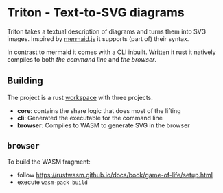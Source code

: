 # Triton - Text-to-SVG diagrams

Triton takes a textual description of diagrams and turns them into SVG images.
Inspired by [mermaid.js](https://mermaid.js.org) it supports (part of) their syntax.

In contrast to mermaid it comes with a CLI inbuilt. Written it rust it natively compiles to both
 _the command line_ and _the browser_.

## Building

The project is a rust [workspace](https://doc.rust-lang.org/book/ch14-03-cargo-workspaces.html) with three projects.

- **core**: contains the share logic that does most of the lifting
- **cli**: Generated the executable for the command line
- **browser**: Compiles to WASM to generate SVG in the browser


## `browser`

To build the WASM fragment:

- follow https://rustwasm.github.io/docs/book/game-of-life/setup.html
- execute `wasm-pack build`
